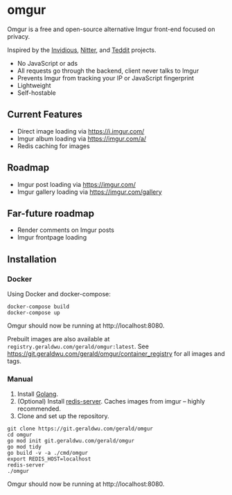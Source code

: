 # omgur

Omgur is a free and open-source alternative Imgur front-end focused on privacy.

Inspired by the [Invidious](https://github.com/iv-org/invidious), [Nitter](https://github.com/zedeus/nitter), and [Teddit](https://github.com/teddit-net/teddit) projects.

- No JavaScript or ads
- All requests go through the backend, client never talks to Imgur
- Prevents Imgur from tracking your IP or JavaScript fingerprint
- Lightweight
- Self-hostable

## Current Features

- Direct image loading via https://i.imgur.com/
- Imgur album loading via https://imgur.com/a/
- Redis caching for images

## Roadmap

- Imgur post loading via https://imgur.com/
- Imgur gallery loading via https://imgur.com/gallery

## Far-future roadmap

- Render comments on Imgur posts
- Imgur frontpage loading

## Installation

### Docker

Using Docker and docker-compose:

```
docker-compose build
docker-compose up
```

Omgur should now be running at http://localhost:8080.

Prebuilt images are also available at `registry.geraldwu.com/gerald/omgur:latest`. See https://git.geraldwu.com/gerald/omgur/container_registry for all images and tags.

### Manual

1. Install [Golang](https://golang.org/).
1. (Optional) Install [redis-server](https://redis.io/).
Caches images from imgur – highly recommended.
1. Clone and set up the repository.
```
git clone https://git.geraldwu.com/gerald/omgur
cd omgur
go mod init git.geraldwu.com/gerald/omgur
go mod tidy
go build -v -a ./cmd/omgur
export REDIS_HOST=localhost
redis-server
./omgur
```

Omgur should now be running at http://localhost:8080.
